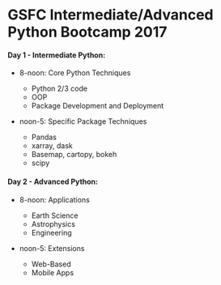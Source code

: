 # GSFC Intermediate/Advanced Python Bootcamp 2017

#### Day 1 - Intermediate Python:

* 8-noon: Core Python Techniques
  * Python 2/3 code
  * OOP
  * Package Development and Deployment

* noon-5: Specific Package Techniques
  * Pandas
  * xarray, dask
  * Basemap, cartopy, bokeh
  * scipy

#### Day 2 - Advanced Python:

* 8-noon: Applications
  * Earth Science
  * Astrophysics
  * Engineering

* noon-5: Extensions
  * Web-Based
  * Mobile Apps
